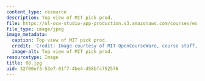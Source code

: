 ```yaml
---
content_type: resource
description: Top view of MIT pick prod.
file: https://ol-ocw-studio-app-production.s3.amazonaws.com/courses/ec-s06-design-for-demining-spring-2007/32f06ef353e701f74be4d58bfc752576_08.jpg
file_type: image/jpeg
image_metadata:
  caption: Top view of MIT pick prod.
  credit: 'Credit: Image courtesy of MIT OpenCourseWare, course staff, and students.'
  image-alt: Top view of MIT pick prod.
resourcetype: Image
title: 08.jpg
uid: 32f06ef3-53e7-01f7-4be4-d58bfc752576
---
```

